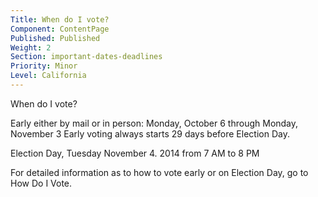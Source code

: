 ```yaml
---
Title: When do I vote?
Component: ContentPage
Published: Published
Weight: 2
Section: important-dates-deadlines
Priority: Minor
Level: California
---
```

When do I vote?

Early either by mail or in person: Monday, October 6 through Monday, November 3 
Early voting always starts 29 days before Election Day.

Election Day, Tuesday November 4. 2014 from 7 AM to 8 PM

For detailed information as to how to vote early or on Election Day, go to How Do I Vote. 
